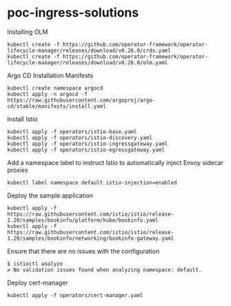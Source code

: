 # poc-ingress-solutions


Installing OLM

```
kubectl create -f https://github.com/operator-framework/operator-lifecycle-manager/releases/download/v0.26.0/crds.yaml
kubectl create -f https://github.com/operator-framework/operator-lifecycle-manager/releases/download/v0.26.0/olm.yaml
```

Argo CD Installation Manifests

```
kubectl create namespace argocd
kubectl apply -n argocd -f https://raw.githubusercontent.com/argoproj/argo-cd/stable/manifests/install.yaml
```

Install Istio

```
kubectl apply -f operators/istio-base.yaml
kubectl apply -f operators/istio-discovery.yaml
kubectl apply -f operators/istio-ingressgateway.yaml
kubectl apply -f operators/istio-egressgateway.yaml
```

Add a namespace label to instruct Istio to automatically inject Envoy sidecar proxies

```
kubectl label namespace default istio-injection=enabled
```

Deploy the sample application

```
kubectl apply -f https://raw.githubusercontent.com/istio/istio/release-1.20/samples/bookinfo/platform/kube/bookinfo.yaml
kubectl apply -f https://raw.githubusercontent.com/istio/istio/release-1.20/samples/bookinfo/networking/bookinfo-gateway.yaml
```

Ensure that there are no issues with the configuration

```
$ istioctl analyze
✔ No validation issues found when analyzing namespace: default.
```

Deploy cert-manager

```
kubectl apply -f operators/cert-manager.yaml
```